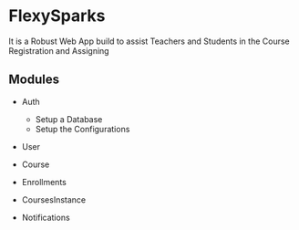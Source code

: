 # FlexySparks
It is a Robust Web App build to assist Teachers and Students in the Course Registration and Assigning
## Modules
- Auth
    -  Setup a Database
    - Setup the Configurations
    
- User
- Course
- Enrollments
- CoursesInstance
- Notifications